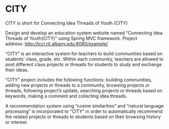 # CITY
CITY is short for Connecting Idea Threads of Youth (CITY)

Design and develop an education system website named “Connecting Idea Threads of Youth(CITY)” using Spring MVC framework. Project address: http://tccl.rit.albany.edu:8080/example/

“CITY” is an interactive system for teachers to build communities based on students’ class, grade, etc.
Within each community, teachers are allowed to post different class projects or threads for students to study and exchange their ideas.

“CITY" project includes the following functions: building communities, adding new projects or threads to a community, browsing projects or threads, following project’s update, searching projects or threads based on keywords, making a comment and collecting idea threads.

A recommendation system using “cosine similarities” and “natural language processing” is incorporated to “CITY” in order to automatically recommend the related projects or threads to students based on their browsing history or interest. 
